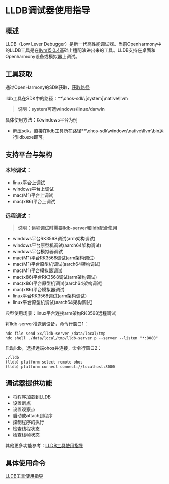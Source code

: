 # LLDB调试器使用指导
## 概述
LLDB（Low Lever Debugger）是新一代高性能调试器。当前Openharmony中的LLDB工具是在[llvm15.0.4](https://github.com/llvm/llvm-project/releases/tag/llvmorg-15.0.4)基础上适配演进出来的工具。LLDB支持在桌面和Openharmony设备或模拟器上调试。
## 工具获取
通过OpenHarmony的SDK获取，[获取路径](http://ci.openharmony.cn/dailys/dailybuilds)

lldb工具在SDK中的路径：**\ohos-sdk\\\[system]\native\llvm
> **说明：system可选windows/linux/darwin**
>
具体使用方法：以windows平台为例

- 解压sdk，直接在lldb工具所在路径\**\ohos-sdk\windows\native\llvm\bin运行lldb.exe即可。
## 支持平台与架构
>
### 本地调试：

- linux平台上调试
- windows平台上调试
- mac(M1)平台上调试
- mac(x86)平台上调试

>
### 远程调试：

> **说明：远程调试时需要lldb-server和lldb配合使用**
- windows平台RK3568调试(arm架构调试)
- windows平台原型机调试(aarch64架构调试)
- windows平台模拟器调试
- mac(M1)平台RK3568调试(arm架构调试)
- mac(M1)平台原型机调试(aarch64架构调试)
- mac(M1)平台模拟器调试
- mac(x86)平台RK3568调试(arm架构调试)
- mac(x86)平台原型机调试(aarch64架构调试)
- mac(x86)平台模拟器调试
- linux平台RK3568调试(arm架构调试)
- linux平台原型机调试(aarch64架构调试)
> 
典型使用场景：linux平台连接arm架构RK3568远程调试
>
将lldb-server推送到设备，命令行窗口1：
>
```
hdc file send xx/lldb-server /data/local/tmp
hdc shell ./data/local/tmp/lldb-server p --server --listen "*:8080"
```
>
启动lldb，选择远端ohos并连接，命令行窗口2：

```
./lldb
(lldb) platform select remote-ohos
(lldb) platform connect connect://localhost:8080
```


>
## 调试器提供功能
- 将程序加载到LLDB
- 设置断点
- 设置观察点
- 启动或attach到程序
- 控制程序的执行
- 检查线程状态
- 检查栈帧状态

其他更多功能参考：[LLDB工具使用指导](https://gitee.com/xwx1135370/third_party_llvm-project/blob/readme/lldb/README_zh.md)

## 具体使用命令
[LLDB工具使用指导](https://gitee.com/xwx1135370/third_party_llvm-project/blob/readme/lldb/README_zh.md)

